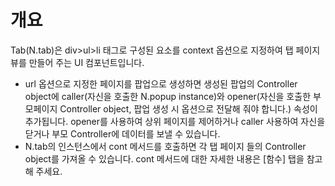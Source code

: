 개요
===

Tab(N.tab)은  div>ul>li 태그로 구성된 요소를 context 옵션으로 지정하여 탭 페이지 뷰를 만들어 주는 UI 컴포넌트입니다.

 * url 옵션으로 지정한 페이지를 팝업으로 생성하면 생성된 팝업의 Controller object에 caller(자신을 호출한 N.popup instance)와 opener(자신을 호출한 부모페이지 Controller object, 팝업 생성 시 옵션으로 전달해 줘야 합니다.) 속성이 추가됩니다. opener를 사용하여 상위 페이지를 제어하거나 caller 사용하여 자신을 닫거나 부모 Controller에 데이터를 보낼 수 있습니다.
 * N.tab의 인스턴스에서 cont 메서드를 호출하면 각 탭 페이지 들의 Controller object를 가져올 수 있습니다. cont 메서드에 대한 자세한 내용은 [함수] 탭을 참고해 주세요.